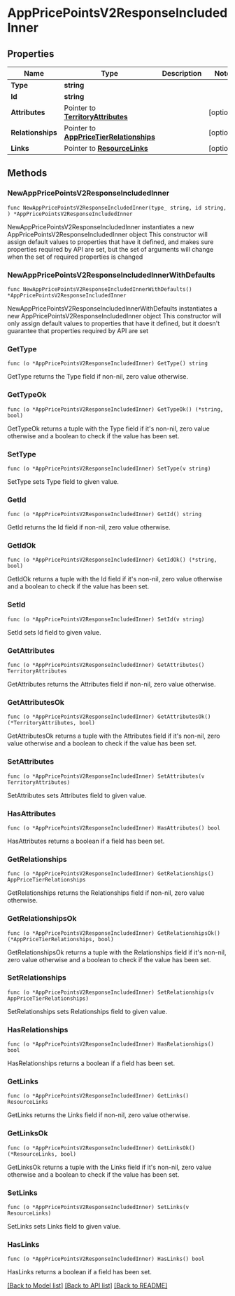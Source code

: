 # AppPricePointsV2ResponseIncludedInner

## Properties

Name | Type | Description | Notes
------------ | ------------- | ------------- | -------------
**Type** | **string** |  | 
**Id** | **string** |  | 
**Attributes** | Pointer to [**TerritoryAttributes**](TerritoryAttributes.md) |  | [optional] 
**Relationships** | Pointer to [**AppPriceTierRelationships**](AppPriceTierRelationships.md) |  | [optional] 
**Links** | Pointer to [**ResourceLinks**](ResourceLinks.md) |  | [optional] 

## Methods

### NewAppPricePointsV2ResponseIncludedInner

`func NewAppPricePointsV2ResponseIncludedInner(type_ string, id string, ) *AppPricePointsV2ResponseIncludedInner`

NewAppPricePointsV2ResponseIncludedInner instantiates a new AppPricePointsV2ResponseIncludedInner object
This constructor will assign default values to properties that have it defined,
and makes sure properties required by API are set, but the set of arguments
will change when the set of required properties is changed

### NewAppPricePointsV2ResponseIncludedInnerWithDefaults

`func NewAppPricePointsV2ResponseIncludedInnerWithDefaults() *AppPricePointsV2ResponseIncludedInner`

NewAppPricePointsV2ResponseIncludedInnerWithDefaults instantiates a new AppPricePointsV2ResponseIncludedInner object
This constructor will only assign default values to properties that have it defined,
but it doesn't guarantee that properties required by API are set

### GetType

`func (o *AppPricePointsV2ResponseIncludedInner) GetType() string`

GetType returns the Type field if non-nil, zero value otherwise.

### GetTypeOk

`func (o *AppPricePointsV2ResponseIncludedInner) GetTypeOk() (*string, bool)`

GetTypeOk returns a tuple with the Type field if it's non-nil, zero value otherwise
and a boolean to check if the value has been set.

### SetType

`func (o *AppPricePointsV2ResponseIncludedInner) SetType(v string)`

SetType sets Type field to given value.


### GetId

`func (o *AppPricePointsV2ResponseIncludedInner) GetId() string`

GetId returns the Id field if non-nil, zero value otherwise.

### GetIdOk

`func (o *AppPricePointsV2ResponseIncludedInner) GetIdOk() (*string, bool)`

GetIdOk returns a tuple with the Id field if it's non-nil, zero value otherwise
and a boolean to check if the value has been set.

### SetId

`func (o *AppPricePointsV2ResponseIncludedInner) SetId(v string)`

SetId sets Id field to given value.


### GetAttributes

`func (o *AppPricePointsV2ResponseIncludedInner) GetAttributes() TerritoryAttributes`

GetAttributes returns the Attributes field if non-nil, zero value otherwise.

### GetAttributesOk

`func (o *AppPricePointsV2ResponseIncludedInner) GetAttributesOk() (*TerritoryAttributes, bool)`

GetAttributesOk returns a tuple with the Attributes field if it's non-nil, zero value otherwise
and a boolean to check if the value has been set.

### SetAttributes

`func (o *AppPricePointsV2ResponseIncludedInner) SetAttributes(v TerritoryAttributes)`

SetAttributes sets Attributes field to given value.

### HasAttributes

`func (o *AppPricePointsV2ResponseIncludedInner) HasAttributes() bool`

HasAttributes returns a boolean if a field has been set.

### GetRelationships

`func (o *AppPricePointsV2ResponseIncludedInner) GetRelationships() AppPriceTierRelationships`

GetRelationships returns the Relationships field if non-nil, zero value otherwise.

### GetRelationshipsOk

`func (o *AppPricePointsV2ResponseIncludedInner) GetRelationshipsOk() (*AppPriceTierRelationships, bool)`

GetRelationshipsOk returns a tuple with the Relationships field if it's non-nil, zero value otherwise
and a boolean to check if the value has been set.

### SetRelationships

`func (o *AppPricePointsV2ResponseIncludedInner) SetRelationships(v AppPriceTierRelationships)`

SetRelationships sets Relationships field to given value.

### HasRelationships

`func (o *AppPricePointsV2ResponseIncludedInner) HasRelationships() bool`

HasRelationships returns a boolean if a field has been set.

### GetLinks

`func (o *AppPricePointsV2ResponseIncludedInner) GetLinks() ResourceLinks`

GetLinks returns the Links field if non-nil, zero value otherwise.

### GetLinksOk

`func (o *AppPricePointsV2ResponseIncludedInner) GetLinksOk() (*ResourceLinks, bool)`

GetLinksOk returns a tuple with the Links field if it's non-nil, zero value otherwise
and a boolean to check if the value has been set.

### SetLinks

`func (o *AppPricePointsV2ResponseIncludedInner) SetLinks(v ResourceLinks)`

SetLinks sets Links field to given value.

### HasLinks

`func (o *AppPricePointsV2ResponseIncludedInner) HasLinks() bool`

HasLinks returns a boolean if a field has been set.


[[Back to Model list]](../README.md#documentation-for-models) [[Back to API list]](../README.md#documentation-for-api-endpoints) [[Back to README]](../README.md)


